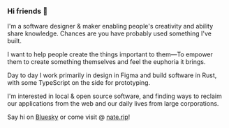 ### Hi friends 👋

I'm a software designer & maker enabling people's creativity and ability share knowledge. Chances are you have probably used something I've built.

I want to help people create the things important to them—To empower them to create something themselves and feel the euphoria it brings.

Day to day I work primarily in design in Figma and build software in Rust, with some TypeScript on the side for prototyping.

I'm interested in local & open source software, and finding ways to reclaim our applications from the web and our daily lives from large corporations.

Say hi on [Bluesky](https://bsky.app/profile/nate.rip) or come visit @ [nate.rip](https://nate.rip/)!
